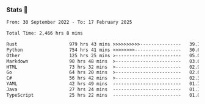 ### Stats 👋
<!--START_SECTION:waka-->

```txt
From: 30 September 2022 - To: 17 February 2025

Total Time: 2,466 hrs 8 mins

Rust                   979 hrs 43 mins >>>>>>>>>>---------------   39.73 %
Python                 754 hrs 41 mins >>>>>>>>-----------------   30.60 %
Other                  125 hrs 25 mins >------------------------   05.09 %
Markdown               90 hrs 48 mins  >------------------------   03.68 %
HTML                   73 hrs 32 mins  >------------------------   02.98 %
Go                     64 hrs 20 mins  >------------------------   02.61 %
C#                     56 hrs 42 mins  >------------------------   02.30 %
YAML                   42 hrs 49 mins  -------------------------   01.74 %
Java                   27 hrs 24 mins  -------------------------   01.11 %
TypeScript             25 hrs 22 mins  -------------------------   01.03 %
```

<!--END_SECTION:waka-->

<!--
**buhaytza2005/buhaytza2005** is a ✨ _special_ ✨ repository because its `README.md` (this file) appears on your GitHub profile.

Here are some ideas to get you started:

- 🔭 I’m currently working on ...
- 🌱 I’m currently learning ...
- 👯 I’m looking to collaborate on ...
- 🤔 I’m looking for help with ...
- 💬 Ask me about ...
- 📫 How to reach me: ...
- 😄 Pronouns: ...
- ⚡ Fun fact: ...
-->


